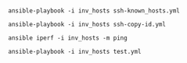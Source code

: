 <pre><code>

ansible-playbook -i inv_hosts ssh-known_hosts.yml

ansible-playbook -i inv_hosts ssh-copy-id.yml

ansible iperf -i inv_hosts -m ping

ansible-playbook -i inv_hosts test.yml

</code></pre>
